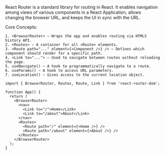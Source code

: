 
React Router is a standard library for routing in React. It enables navigation among views of various components in a React Application, allows changing the browser URL, and keeps the UI in sync with the URL.

Core Concepts:

```
1. <BrowserRouter> – Wraps the app and enables routing via HTML5 history API.
2. <Routes> – A container for all <Route> elements.
3. <Route path="..." element={<Component />} /> – Defines which component should render for a specific path.
4. <Link to="..."> – Used to navigate between routes without reloading the page.
5. useNavigate() – A hook to programmatically navigate to a route.
6. useParams() – A hook to access URL parameters.
7. useLocation() – Gives access to the current location object.
```

```tsx
import { BrowserRouter, Routes, Route, Link } from 'react-router-dom';

function App() {
  return (
    <BrowserRouter>
      <nav>
        <Link to="/">Home</Link>
        <Link to="/about">About</Link>
      </nav>
      <Routes>
        <Route path="/" element={<Home />} />
        <Route path="/about" element={<About />} />
      </Routes>
    </BrowserRouter>
  );
}
```
